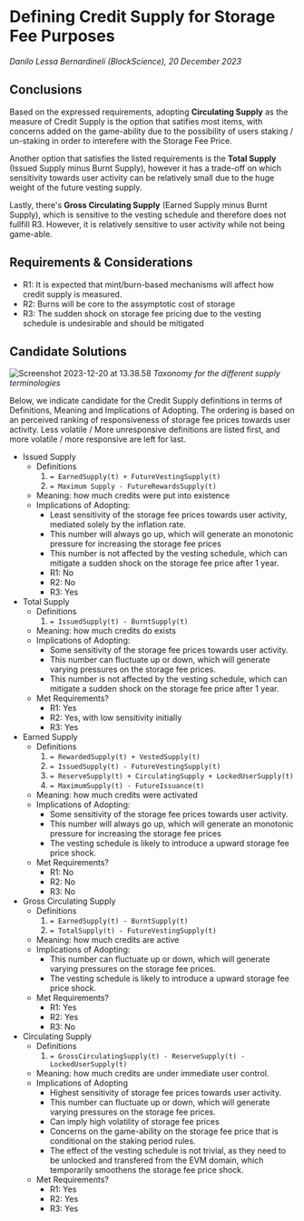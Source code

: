 
# Defining Credit Supply for Storage Fee Purposes

*Danilo Lessa Bernardineli (BlockScience), 20 December 2023*

## Conclusions

Based on the expressed requirements, adopting **Circulating Supply** as the measure of Credit Supply is the option that satifies most items, with concerns added on the game-ability due to the possibility of users staking / un-staking in order to interefere with the Storage Fee Price.

Another option that satisfies the listed requirements is the **Total Supply** (Issued Supply minus Burnt Supply), however it has a trade-off on which sensitivity towards user activity can be relatively small due to the huge weight of the future vesting supply.

Lastly, there's **Gross Circulating Supply** (Earned Supply minus Burnt Supply), which is sensitive to the vesting schedule and therefore does not fullfill R3. However, it is relatively sensitive to user activity while not being game-able.

## Requirements & Considerations

- R1: It is expected that mint/burn-based mechanisms will affect how credit supply is measured.
- R2: Burns will be core to the assymptotic cost of storage
- R3: The sudden shock on storage fee pricing due to the vesting schedule is undesirable and should be mitigated

## Candidate Solutions

![Screenshot 2023-12-20 at 13.38.58](https://hackmd.io/_uploads/BkH3d9lwp.png)
*Taxonomy for the different supply terminologies*


Below, we indicate candidate for the Credit Supply definitions in terms of Definitions, Meaning and Implications of Adopting. The ordering is based on an perceived ranking of responsiveness of storage fee prices towards user activity. Less volatile / More unresponsive definitions are listed first, and more volatile / more responsive are left for last.

- Issued Supply
    - Definitions
        1. `= EarnedSupply(t) + FutureVestingSupply(t)`
        2. `= Maximum Supply - FutureRewardsSupply(t)` 
    - Meaning: how much credits were put into existence
    - Implications of Adopting: 
        - Least sensitivity of the storage fee prices towards user activity, mediated solely by the inflation rate.
        - This number will always go up, which will generate an monotonic pressure for increasing the storage fee prices 
        - This number is not affected by the vesting schedule, which can mitigate a sudden shock on the storage fee price after 1 year.
        - R1: No
        - R2: No
        - R3: Yes
- Total Supply
    - Definitions
        1. `= IssuedSupply(t) - BurntSupply(t)`
    - Meaning: how much credits do exists
    - Implications of Adopting:  
        - Some sensitivity of the storage fee prices towards user activity.
        - This number can fluctuate up or down, which will generate varying pressures on the storage fee prices.
        - This number is not affected by the vesting schedule, which can mitigate a sudden shock on the storage fee price after 1 year.
    - Met Requirements?
        - R1: Yes
        - R2: Yes, with low sensitivity initially
        - R3: Yes
- Earned Supply
    - Definitions
        1. `= RewardedSupply(t) + VestedSupply(t)`
        2. `= IssuedSupply(t) - FutureVestingSupply(t)`
        3. `= ReserveSupply(t) + CirculatingSupply + LockedUserSupply(t)`
        4. `= MaximumSupply(t) - FutureIssuance(t)`
    - Meaning: how much credits were activated
    - Implications of Adopting: 
        - Some sensitivity of the storage fee prices towards user activity.
        - This number will always go up, which will generate an monotonic pressure for increasing the storage fee prices
        - The vesting schedule is likely to introduce a upward storage fee price shock.
    - Met Requirements?
        - R1: No
        - R2: No
        - R3: No
- Gross Circulating Supply
    - Definitions
        1. `= EarnedSupply(t) - BurntSupply(t)`
        2. `= TotalSupply(t) - FutureVestingSupply(t)`
    - Meaning: how much credits are active
    - Implications of Adopting: 
        - This number can fluctuate up or down, which will generate varying pressures on the storage fee prices.
        - The vesting schedule is likely to introduce a upward storage fee price shock.
    - Met Requirements?
        - R1: Yes
        - R2: Yes
        - R3: No
- Circulating Supply
    - Definitions
        1. `= GrossCirculatingSupply(t) - ReserveSupply(t) - LockedUserSupply(t)`
    - Meaning: how much credits are under immediate user control.
    - Implications of Adopting
        - Highest sensitivity of storage fee prices towards user activity. 
        - This number can fluctuate up or down, which will generate varying pressures on the storage fee prices.
        - Can imply high volatility of storage fee prices
        - Concerns on the game-ability on the storage fee price that is conditional on the staking period rules.
        - The effect of the vesting schedule is not trivial, as they need to be unlocked and transfered from the EVM domain, which temporarily smoothens the storage fee price shock.
    - Met Requirements?
        - R1: Yes
        - R2: Yes
        - R3: Yes

